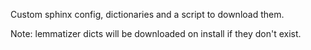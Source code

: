 Custom sphinx config, dictionaries and a script to download them.

Note: lemmatizer dicts will be downloaded on install if they don't exist.
